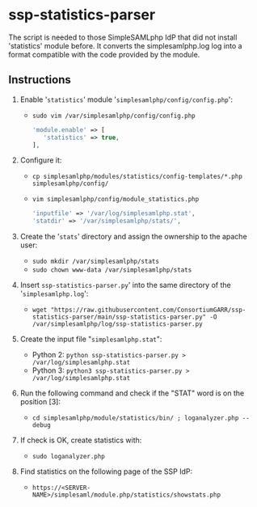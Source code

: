 # ssp-statistics-parser
The script is needed to those SimpleSAMLphp IdP that did not install 'statistics' module before. It converts the simplesamlphp.log log into a format compatible with the code provided by the module.

## Instructions

1. Enable '`statistics`' module '`simplesamlphp/config/config.php`':
   * `sudo vim /var/simplesamlphp/config/config.php`
   
     ```php
     'module.enable' => [
        'statistics' => true,
     ],
     ```

2. Configure it:
   * `cp simplesamlphp/modules/statistics/config-templates/*.php simplesamlphp/config/`
   * `vim simplesamlphp/config/module_statistics.php`
   
     ```php
     'inputfile' => '/var/log/simplesamlphp.stat',
     'statdir' => '/var/simplesamlphp/stats/',
     ```

3. Create the '`stats`' directory and assign the ownership to the apache user:
   * `sudo mkdir /var/simplesamlphp/stats`
   * `sudo chown www-data /var/simplesamlphp/stats`
   
4. Insert `ssp-statistics-parser.py`' into the same directory of the '`simplesamlphp.log`':
   * `wget "https://raw.githubusercontent.com/ConsortiumGARR/ssp-statistics-parser/main/ssp-statistics-parser.py" -O /var/simplesamlphp/log/ssp-statistics-parser.py`

5. Create the input file "`simplesamlphp.stat`":
   * Python 2: `python ssp-statistics-parser.py > /var/log/simplesamlphp.stat`
   * Python 3: `python3 ssp-statistics-parser.py > /var/log/simplesamlphp.stat`

6. Run the following command and check if the "STAT" word is on the position [3]:
   * `cd simplesamlphp/module/statistics/bin/ ; loganalyzer.php --debug`

7. If check is OK, create statistics with:
   * `sudo loganalyzer.php`

8. Find statistics on the following page of the SSP IdP:
   * `https://<SERVER-NAME>/simplesaml/module.php/statistics/showstats.php`
